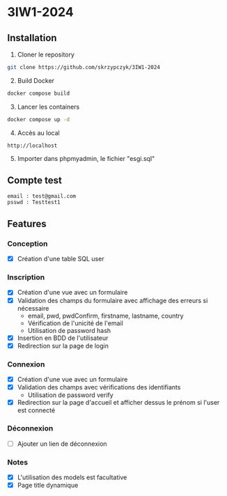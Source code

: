 # 3IW1-2024

## Installation

1. Cloner le repository
```bash
git clone https://github.com/skrzypczyk/3IW1-2024
```

2. Build Docker
```bash
docker compose build
```

3. Lancer les containers
```bash
docker compose up -d
```

4. Accès au local
```
http://localhost
```

5. Importer dans phpmyadmin, le fichier "esgi.sql"

## Compte test
```
email : test@gmail.com
psswd : Testtest1
```

## Features

### Conception
- [x] Création d'une table SQL user

### Inscription
- [x] Création d'une vue avec un formulaire
- [x] Validation des champs du formulaire avec affichage des erreurs si nécessaire
  - email, pwd, pwdConfirm, firstname, lastname, country
  - Vérification de l'unicité de l'email
  - Utilisation de password hash
- [x] Insertion en BDD de l'utilisateur
- [x] Redirection sur la page de login

### Connexion
- [x] Création d'une vue avec un formulaire
- [x] Validation des champs avec vérifications des identifiants
  - Utilisation de password verify
- [x] Redirection sur la page d'accueil et afficher dessus le prénom si l'user est connecté

### Déconnexion
- [ ] Ajouter un lien de déconnexion

### Notes
- [x] L'utilisation des models est facultative
- [x] Page title dynamique